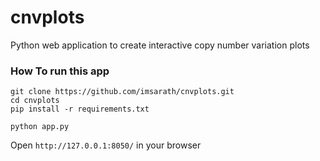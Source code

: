 # cnvplots
Python web application to create interactive copy number variation plots

### How To run this app

```
git clone https://github.com/imsarath/cnvplots.git
cd cnvplots
pip install -r requirements.txt

python app.py
```

Open `http://127.0.0.1:8050/` in your browser


